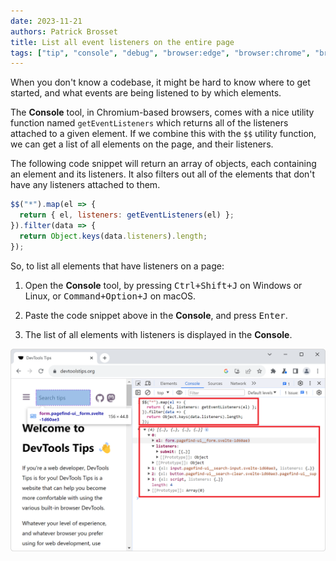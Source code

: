 ```yaml
---
date: 2023-11-21
authors: Patrick Brosset
title: List all event listeners on the entire page
tags: ["tip", "console", "debug", "browser:edge", "browser:chrome", "browser:safari"]
---
```


When you don't know a codebase, it might be hard to know where to get started, and what events are being listened to by which elements.

The **Console** tool, in Chromium-based browsers, comes with a nice utility function named `getEventListeners` which returns all of the listeners attached to a given element. If we combine this with the `$$` utility function, we can get a list of all elements on the page, and their listeners.

The following code snippet will return an array of objects, each containing an element and its listeners. It also filters out all of the elements that don't have any listeners attached to them.

```javascript
$$("*").map(el => {
  return { el, listeners: getEventListeners(el) };
}).filter(data => {
  return Object.keys(data.listeners).length;
});
```

So, to list all elements that have listeners on a page:

1. Open the **Console** tool, by pressing <kbd>Ctrl+Shift+J</kbd> on Windows or Linux, or <kbd>Command+Option+J</kbd> on macOS.

1. Paste the code snippet above in the **Console**, and press <kbd>Enter</kbd>.

1. The list of all elements with listeners is displayed in the **Console**.

![Chrome, with the devtoolstips.org website loaded, and the DevTools Console on the side, showing the result of the above script](../../assets/img/list-all-event-listeners.png)
